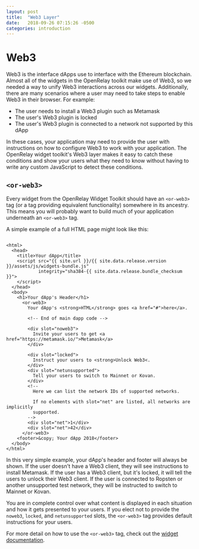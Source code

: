 ```yaml
---
layout: post
title:  "Web3 Layer"
date:   2018-09-26 07:15:26 -0500
categories: introduction
---
```


# Web3

Web3 is the interface dApps use to interface with the Ethereum blockchain.
Almost all of the widgets in the OpenRelay toolkit make use of Web3, so we
needed a way to unify Web3 interactions across our widgets. Additionally, there
are many scenarios where a user may need to take steps to enable Web3 in their
browser. For example:

* The user needs to install a Web3 plugin such as Metamask
* The user's Web3 plugin is locked
* The user's Web3 plugin is connected to a network not supported by this dApp

In these cases, your application may need to provide the user with instructions
on how to configure Web3 to work with your application. The OpenRelay widget
toolkit's Web3 layer makes it easy to catch these conditions and show your
users what they need to know without having to write any custom JavaScript to
detect these conditions.

## `<or-web3>`

Every widget from the OpenRelay Widget Toolkit should have an `<or-web3>` tag
(or a tag providing equivalent functionality) somewhere in its ancestry. This
means you will probably want to build much of your application underneath an
`<or-web3>` tag.

A simple example of a full HTML page might look like this:


<pre class="line-numbers"><code class="language-html">
&lt;html>
  &lt;head>
    &lt;title>Your dApp&lt;/title>
    &lt;script src="{{ site.url }}/{{ site.data.release.version }}/assets/js/widgets-bundle.js"
            integrity="sha384-{{ site.data.release.bundle_checksum }}">
    &lt;/script>
  &lt;/head>
  &lt;body>
    &lt;h1>Your dApp's Header&lt;/h1>
      &lt;or-web3>
        Your dApp's &lt;strong>HTML&lt;/strong> goes &lt;a href="#">here&lt;/a>.

        &lt;!-- End of main dapp code -->

        &lt;div slot="noweb3">
          Invite your users to get &lt;a href="https://metamask.io/">Metamask&lt;/a>
        &lt;/div>

        &lt;div slot="locked">
          Instruct your users to &lt;strong>Unlock Web3&lt;</strong>.
        &lt;/div>
        &lt;div slot="netunsupported">
          Tell your users to switch to Mainnet or Kovan.
        &lt;/div>
        &lt;!--
          Here we can list the network IDs of supported networks.

          If no elements with slot="net" are listed, all networks are implicitly
          supported.
        -->
        &lt;div slot="net">1&lt;/div>
        &lt;div slot="net">42&lt;/div>
      &lt;/or-web3>
    &lt;footer>&amp;copy; Your dApp 2018&lt;/footer>
  &lt;/body>
&lt;/html>
</code></pre>

In this very simple example, your dApp's header and footer will always be
shown. If the user doesn't have a Web3 client, they will see instructions to
install Metamask. If the user has a Web3 client, but it's locked, it will tell
the users to unlock their Web3 client. If the user is connected to Ropsten or
another unsupported test network, they will be instructed to switch to Mainnet
or Kovan.

You are in complete control over what content is displayed in each situation
and how it gets presented to your users. If you elect not to provide the
`noweb3`, `locked`, and `netunsupported` slots, the `<or-web3>` tag provides
default instructions for your users.

For more detail on how to use the `<or-web3>` tag, check out the
[widget documentation](../widgets/or-web3.html).
